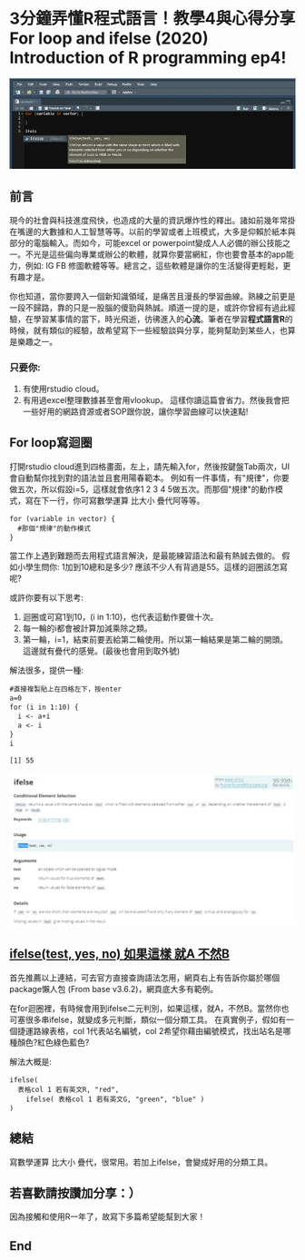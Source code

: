 # 3分鐘弄懂R程式語言！教學4與心得分享For loop and ifelse (2020) Introduction of R programming ep4!
![f1](https://github.com/HCH1/blog/blob/master/fig/r4.JPG)

## 前言
現今的社會與科技進度飛快，也造成的大量的資訊爆炸性的釋出。諸如前幾年常掛在嘴邊的大數據和人工智慧等等。以前的學習或者上班模式，大多是仰賴於紙本與部分的電腦輸入。而如今，可能excel or powerpoint變成人人必備的辦公技能之一。不光是這些偏向專業或辦公的軟體，就算你要當網紅，你也要會基本的app能力，例如: IG FB 修圖軟體等等。總言之，這些軟體是讓你的生活變得更輕鬆，更有趣才是。

你也知道，當你要跨入一個新知識領域，是痛苦且漫長的學習曲線。熟練之前更是一段不歸路，靠的只是一股腦的傻勁與熱誠。順道一提的是，或許你曾經有過此經驗，在學習某事情的當下，時光飛逝，彷彿進入的**心流**。筆者在學習**程式語言R**的時候，就有類似的經驗，故希望寫下一些經驗談與分享，能夠幫助到某些人，也算是樂趣之一。

### 只要你:
1. 有使用rstudio cloud。
1. 有用過excel整理數據甚至會用vlookup。
這樣你讀這篇會省力。然後我會把一些好用的網路資源或者SOP跟你說，讓你學習曲線可以快速點!


## For loop寫迴圈
打開rstudio cloud進到四格畫面，左上，請先輸入for，然後按鍵盤Tab兩次，UI會自動幫你找到對的語法並且套用陽春範本。
例如有一件事情，有"規律"，你要做五次，所以假設i=5，這樣就會依序1 2 3 4 5做五次。而那個"規律"的動作模式，寫在下一行，你可寫數學運算 比大小 疊代阿等等。

```
for (variable in vector) {
  #那個"規律"的動作模式
}
```

當工作上遇到難題而去用程式語言解決，是最能練習語法和最有熱誠去做的。
假如小學生問你: 1加到10總和是多少? 應該不少人有背過是55。這樣的迴圈該怎寫呢?

或許你要有以下思考: 
1. 迴圈或可寫1到10，(i in 1:10)，也代表這動作要做十次。
1. 每一輪的i都會被計算加減乘除之類。
1. 第一輪，i=1，結束前要丟給第二輪使用。所以第一輪結果是第二輪的開頭。這邊就有疊代的感覺。(最後也會用到取外號)

解法很多，提供一種:
```
#直接複製貼上在四格左下，按enter
a=0
for (i in 1:10) {
  i <- a+i
  a <- i
}
i
```
```
[1] 55
```

![f1](https://github.com/HCH1/blog/blob/master/fig/r4b.JPG)

## [ifelse(test, yes, no) 如果這樣 就A 不然B](https://www.rdocumentation.org/packages/base/versions/3.6.2/topics/ifelse)
首先推薦以上連結，可去官方直接查詢語法怎用，網頁右上有告訴你屬於哪個package懶人包 (From base v3.6.2)，網頁底大多有範例。

在for迴圈裡，有時候會用到ifelse二元判別，如果這樣，就A，不然B。當然你也可塞很多串ifelse，就變成多元判斷，類似一個分類工具。
在真實例子，假如有一個捷運路線表格，col 1代表站名編號，col 2希望你藉由編號模式，找出站名是哪種顏色?紅色綠色藍色?

解法大概是:
```
ifelse(
  表格col 1 若有英文R, "red",
    ifelse( 表格col 1 若有英文G, "green", "blue" )
)
```

## 總結
寫數學運算 比大小 疊代，很常用。若加上ifelse，會變成好用的分類工具。


## 若喜歡請按讚加分享：）
因為接觸和使用R一年了，故寫下多篇希望能幫到大家！

## End
